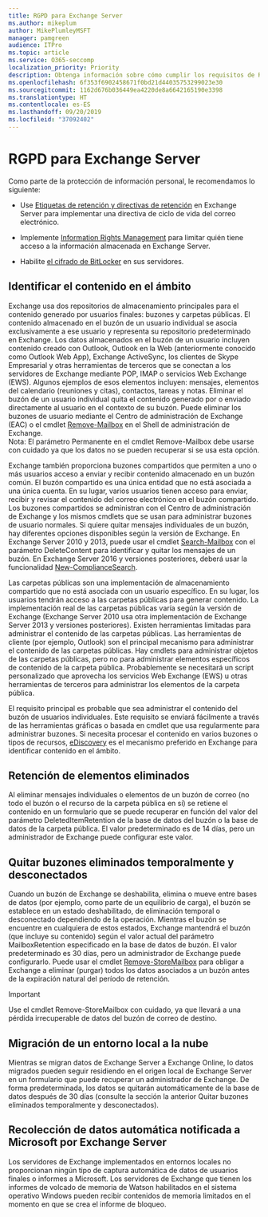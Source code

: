 ```yaml
---
title: RGPD para Exchange Server
ms.author: mikeplum
author: MikePlumleyMSFT
manager: pamgreen
audience: ITPro
ms.topic: article
ms.service: O365-seccomp
localization_priority: Priority
description: Obtenga información sobre cómo cumplir los requisitos de RGPD en Exchange Server local.
ms.openlocfilehash: 6f353f6902458671f0bd21d44035753299023e30
ms.sourcegitcommit: 1162d676b036449ea4220de8a6642165190e3398
ms.translationtype: HT
ms.contentlocale: es-ES
ms.lasthandoff: 09/20/2019
ms.locfileid: "37092402"
---
```

# <a name="gdpr-for-exchange-server"></a>RGPD para Exchange Server

Como parte de la protección de información personal, le recomendamos lo siguiente:

-   Use [Etiquetas de retención y directivas de retención](https://technet.microsoft.com/library/dd297955(v=exchg.160).aspx) en Exchange Server para implementar una directiva de ciclo de vida del correo electrónico.

-   Implemente [Information Rights Management](https://technet.microsoft.com/library/dd638140(v=exchg.160).aspx) para limitar quién tiene acceso a la información almacenada en Exchange Server.

-   Habilite [el cifrado de BitLocker](https://blogs.technet.microsoft.com/exchange/2015/10/20/enabling-bitlocker-on-exchange-servers/) en sus servidores.

## <a name="identifying-in-scope-content"></a>Identificar el contenido en el ámbito

Exchange usa dos repositorios de almacenamiento principales para el contenido generado por usuarios finales: buzones y carpetas públicas. El contenido almacenado en el buzón de un usuario individual se asocia exclusivamente a ese usuario y representa su repositorio predeterminado en Exchange. Los datos almacenados en el buzón de un usuario incluyen contenido creado con Outlook, Outlook en la Web (anteriormente conocido como Outlook Web App), Exchange ActiveSync, los clientes de Skype Empresarial y otras herramientas de terceros que se conectan a los servidores de Exchange mediante POP, IMAP o servicios Web Exchange (EWS). Algunos ejemplos de esos elementos incluyen: mensajes, elementos del calendario (reuniones y citas), contactos, tareas y notas. Eliminar el buzón de un usuario individual quita el contenido generado por o enviado directamente al usuario en el contexto de su buzón. Puede eliminar los buzones de usuario mediante el Centro de administración de Exchange (EAC) o el cmdlet [Remove-Mailbox](https://docs.microsoft.com/powershell/module/exchange/mailboxes/remove-mailbox?view=exchange-ps) en el Shell de administración de Exchange.\
Nota: El parámetro Permanente en el cmdlet Remove-Mailbox debe usarse con cuidado ya que los datos no se pueden recuperar si se usa esta opción.

Exchange también proporciona buzones compartidos que permiten a uno o más usuarios acceso a enviar y recibir contenido almacenado en un buzón común. El buzón compartido es una única entidad que no está asociada a una única cuenta. En su lugar, varios usuarios tienen acceso para enviar, recibir y revisar el contenido del correo electrónico en el buzón compartido. Los buzones compartidos se administran con el Centro de administración de Exchange y los mismos cmdlets que se usan para administrar buzones de usuario normales. Si quiere quitar mensajes individuales de un buzón, hay diferentes opciones disponibles según la versión de Exchange. En Exchange Server 2010 y 2013, puede usar el cmdlet [Search-Mailbox](https://docs.microsoft.com/powershell/module/exchange/mailboxes/search-mailbox?view=exchange-ps) con el parámetro DeleteContent para identificar y quitar los mensajes de un buzón. En Exchange Server 2016 y versiones posteriores, deberá usar la funcionalidad [New-ComplianceSearch](https://technet.microsoft.com/library/ff459253(v=exchg.160).aspx).

Las carpetas públicas son una implementación de almacenamiento compartido que no está asociada con un usuario específico. En su lugar, los usuarios tendrán acceso a las carpetas públicas para generar contenido. La implementación real de las carpetas públicas varía según la versión de Exchange (Exchange Server 2010 usa otra implementación de Exchange Server 2013 y versiones posteriores). Existen herramientas limitadas para administrar el contenido de las carpetas públicas. Las herramientas de cliente (por ejemplo, Outlook) son el principal mecanismo para administrar el contenido de las carpetas públicas. Hay cmdlets para administrar objetos de las carpetas públicas, pero no para administrar elementos específicos de contenido de la carpeta pública. Probablemente se necesitará un script personalizado que aprovecha los servicios Web Exchange (EWS) u otras herramientas de terceros para administrar los elementos de la carpeta pública.

El requisito principal es probable que sea administrar el contenido del buzón de usuarios individuales. Este requisito se enviará fácilmente a través de las herramientas gráficas o basada en cmdlet que usa regularmente para administrar buzones. Si necesita procesar el contenido en varios buzones o tipos de recursos, [eDiscovery](https://technet.microsoft.com/library/dd298021(v=exchg.160).aspx) es el mecanismo preferido en Exchange para identificar contenido en el ámbito.

## <a name="deleted-item-retention"></a>Retención de elementos eliminados

Al eliminar mensajes individuales o elementos de un buzón de correo (no todo el buzón o el recurso de la carpeta pública en sí) se retiene el contenido en un formulario que se puede recuperar en función del valor del parámetro DeletedItemRetention de la base de datos del buzón o la base de datos de la carpeta pública. El valor predeterminado es de 14 días, pero un administrador de Exchange puede configurar este valor.

## <a name="removing-soft-deleted-and-disconnected-mailboxes"></a>Quitar buzones eliminados temporalmente y desconectados

Cuando un buzón de Exchange se deshabilita, elimina o mueve entre bases de datos (por ejemplo, como parte de un equilibrio de carga), el buzón se establece en un estado deshabilitado, de eliminación temporal o desconectado dependiendo de la operación. Mientras el buzón se encuentre en cualquiera de estos estados, Exchange mantendrá el buzón (que incluye su contenido) según el valor actual del parámetro MailboxRetention especificado en la base de datos de buzón. El valor predeterminado es 30 días, pero un administrador de Exchange puede configurarlo. Puede usar el cmdlet [Remove-StoreMailbox](https://docs.microsoft.com/powershell/module/exchange/mailbox-databases-and-servers/remove-storemailbox?view=exchange-ps) para obligar a Exchange a eliminar (purgar) todos los datos asociados a un buzón antes de la expiración natural del período de retención.

> [!IMPORTANT]
> Use el cmdlet Remove-StoreMailbox con cuidado, ya que llevará a una pérdida irrecuperable de datos del buzón de correo de destino. 

## <a name="on-prem-to-cloud-migrations"></a>Migración de un entorno local a la nube

Mientras se migran datos de Exchange Server a Exchange Online, lo datos migrados pueden seguir residiendo en el origen local de Exchange Server en un formulario que puede recuperar un administrador de Exchange. De forma predeterminada, los datos se quitarán automáticamente de la base de datos después de 30 días (consulte la sección la anterior Quitar buzones eliminados temporalmente y desconectados).

## <a name="automatic-data-collection-reported-to-microsoft-by-exchange-server"></a>Recolección de datos automática notificada a Microsoft por Exchange Server

Los servidores de Exchange implementados en entornos locales no proporcionan ningún tipo de captura automática de datos de usuarios finales o informes a Microsoft. Los servidores de Exchange que tienen los informes de volcado de memoria de Watson habilitados en el sistema operativo Windows pueden recibir contenidos de memoria limitados en el momento en que se crea el informe de bloqueo.
